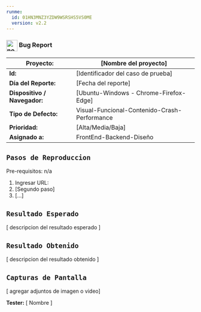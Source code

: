 ```yaml
---
runme:
  id: 01HN3MNZ3YZDW9WSRSHS5VS0ME
  version: v2.2
---
```


### <img align="center" width="30" alt="no-country" src="https://encrypted-tbn0.gstatic.com/images?q=tbn:ANd9GcTLXeGR2RyhCZtjyQ0AnrgaHH-QRE2rnfiJOw&usqp=CAU"/> Bug Report

| **Proyecto:**                | [Nombre del proyecto] |
|------------------------------|----------------------------------------------|
| **Id:**                      | [Identificador del caso de prueba]           |
| **Día del Reporte:**         | [Fecha del reporte]                          |
| **Dispositivo / Navegador:** | [Ubuntu-Windows - Chrome-Firefox-Edge]       |
| **Tipo de Defecto:**         | Visual-Funcional-Contenido-Crash-Performance |
| **Prioridad:**               | [Alta/Media/Baja]                            |
| **Asignado a:**              | FrontEnd-Backend-Diseño                      |

## `Pasos de Reproduccion`

Pre-requisitos: n/a

1. Ingresar URL:
2. [Segundo paso]
3. [...]

## `Resultado Esperado`

[ descripcion del resultado esperado ]

## `Resultado Obtenido`

[ descripcion del resultado obtenido ]

## `Capturas de Pantalla`

[ agregar adjuntos de imagen o video]

**Tester:**
[ Nombre ]